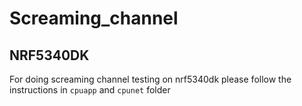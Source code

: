 # Screaming_channel
## NRF5340DK
For doing screaming channel testing on nrf5340dk please follow the instructions in ``cpuapp`` and ``cpunet`` folder
